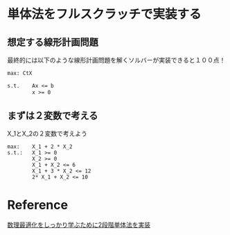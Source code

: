 # 単体法をフルスクラッチで実装する

## 想定する線形計画問題
最終的には以下のような線形計画問題を解くソルバーが実装できると１００点！

```tex
max: CtX

s.t.    Ax <= b
        x >= 0
```

## まずは２変数で考える
X_1とX_2の２変数で考えよう
```
max:    X_1 + 2 * X_2
s.t.:   X_1 >= 0
        X_2 >= 0
        X_1 + X_2 <= 6
        X_1 + 3 * X_2 <= 12
        2* X_1 + X_2 <= 10
```

# Reference
[数理最適化をしっかり学ぶために2段階単体法を実装](https://yamagensakam.hatenablog.com/entry/2020/12/26/184808)